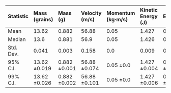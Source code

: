 | Statistic   | Mass (grains)   | Mass (g)     | Velocity (m/s)   | Momentum (kg⋅m/s)   | Kinetic Energy (J)   | Efficiency   |
|:------------|:----------------|:-------------|:-----------------|:--------------------|:---------------------|:-------------|
| Mean        | 13.62           | 0.882        | 56.88            | 0.05                | 1.427                | 0.227        |
| Median      | 13.6            | 0.881        | 56.9             | 0.05                | 1.426                | 0.227        |
| Std. Dev.   | 0.041           | 0.003        | 0.158            | 0.0                 | 0.009                | 0.001        |
| 95% C.I.    | 13.62 ±0.019    | 0.882 ±0.001 | 56.88 ±0.074     | 0.05 ±0.0           | 1.427 ±0.004         | 0.227 ±0.001 |
| 99% C.I.    | 13.62 ±0.026    | 0.882 ±0.002 | 56.88 ±0.101     | 0.05 ±0.0           | 1.427 ±0.006         | 0.227 ±0.001 |